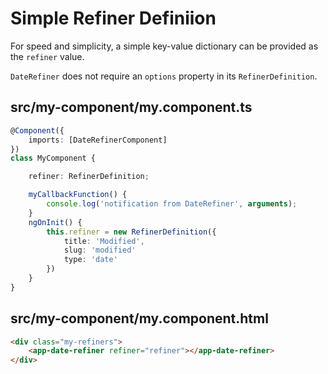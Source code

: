 # Simple Refiner Definiion

For speed and simplicity, a simple key-value dictionary can be provided as the `refiner` value.

`DateRefiner` does not require an `options` property in its `RefinerDefinition`.

## src/my-component/my.component.ts

```typescript
@Component({
	imports: [DateRefinerComponent]
})
class MyComponent {

	refiner: RefinerDefinition;

	myCallbackFunction() {
		console.log('notification from DateRefiner', arguments);
	}
	ngOnInit() {
		this.refiner = new RefinerDefinition({
			title: 'Modified',
			slug: 'modified'
			type: 'date'
		})
	}
}
```

## src/my-component/my.component.html

```html
<div class="my-refiners">
	<app-date-refiner refiner="refiner"></app-date-refiner>
</div>
```
